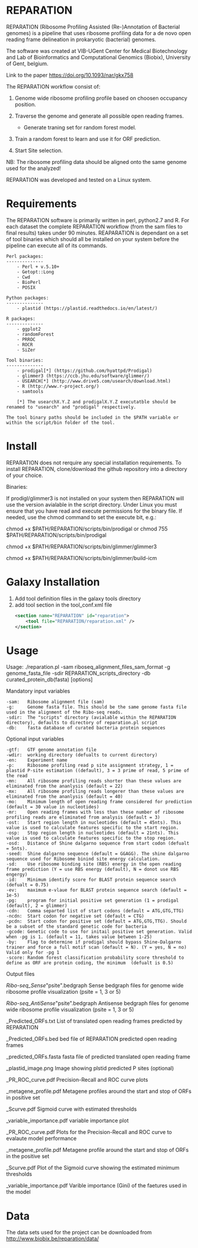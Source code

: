# REPARATION
REPARATION (Ribosome Profiling Assisted (Re-)Annotation of Bacterial genomes) is a pipeline that uses ribosome profiling data for a de novo open reading frame delineation in prokaryotic (bacterial) genomes.

The software was created at VIB-UGent Center for Medical Biotechnology and Lab of Bioinformatics and Computational Genomics (Biobix), University of Gent, belgium.

Link to the paper https://doi.org/10.1093/nar/gkx758

The REPARATION workflow consist of:

1) Genome wide ribosome profiling profile based on choosen occupancy position.

2) Traverse the genome and generate all possible open reading frames.
	- Generate traning set for random forest model.
	
3) Train a random forest to learn and use it for ORF prediction.

4) Start Site selection.


NB: The ribosome profiling data should be aligned onto the same genome used for the analyzed!

REPARATION was developed and tested on a Linux system.


# Requirements

The REPARATION software is primarily written in perl, python2.7 and R. For each dataset the complete REPARATION workflow (from the sam files to final results) takes under 90 minutes.
REAPARATION is dependant on a set of tool binaries which should all be installed on your system before the pipeline can execute all of its commands.

	Perl packages:
	--------------
		- Perl + v.5.10+
		- Getopt::Long
		- Cwd	
		- BioPerl
		- POSIX
		
	Python packages:
	--------------
		- plastid (https://plastid.readthedocs.io/en/latest/)
		
	R packages:
	--------------
		- ggplot2
		- randomForest
		- PRROC
		- ROCR
		- SiZer

	Tool binaries:
	--------------
		- prodigal[*] (https://github.com/hyattpd/Prodigal)
		- glimmer3 (https://ccb.jhu.edu/software/glimmer/)
		- USEARCH[*] (http://www.drive5.com/usearch/download.html)
		- R (http://www.r-project.org/)
		- samtools
		
		[*] The usearchX.Y.Z and prodigalX.Y.Z executatble should be renamed to "usearch" and "prodigal" respectively.
	
	The tool binary paths should be included in the $PATH variable or within the script/bin folder of the tool.

	
# Install

REPARATION does not rerquire any special installation requirements. To install REPARATION, clone/download the github repository into a directory of your choice.

Binaries:

If prodigl/glimmer3 is not installed on your system then REPARATION will use the version avialable in the script directory. Under Linux you must ensure that you have read and execute permissions for the binary file. If needed, use the chmod command to set the execute bit, e.g.:

chmod +x $PATH/REPARATION/scripts/bin/prodigal or chmod 755 $PATH/REPARATION/scripts/bin/prodigal

chmod +x $PATH/REPARATION/scripts/bin/glimmer/glimmer3

chmod +x $PATH/REPARATION/scripts/bin/glimmer/build-icm



# Galaxy Installation

1) Add tool definition files in the galaxy tools directory
2) add tool section in the tool_conf.xml file
	```xml
	<section name="REPARATION" id="reparation">
		<tool file="REPARATION/reparation.xml" />
	</section>
	```
# Usage

Usage: ./reparation.pl -sam riboseq_alignment_files_sam_format -g genome_fasta_file -sdir REPARATION_scripts_directory -db curated_protein_db(fasta) [options]


Mandatory input variables

	-sam:   Ribosome alignment file (sam)
	-g:     Genome fasta file. This should be the same genome fasta file used in the alignment of the Ribo-seq reads.
	-sdir:  The "scripts" directory (avialable within the REPARATION directory), defaults to directory of reparation.pl script
	-db:    fasta database of curated bacteria protein sequences


Optional input variables

	-gtf:   GTF genome annotation file
	-wdir:  working directory (defualts to current directory)
	-en:    Experiment name
	-p:     Ribosome profiling read p site assignment strategy, 1 = plastid P-site estimation ((default), 3 = 3 prime of read, 5 prime of the read
	-mn:    All ribosome profiling reads shorter than these values are eliminated from the ananlysis (default = 22)
	-mx:    All ribosome profiling reads longerer than these values are eliminated from the ananlysis (default = 40)
	-mo:    Minimum length of open reading frame considered for prediction (default = 30 value in nucleotides)
	-mr:    Open reading frames with less than these number of ribosome profiling reads are eliminated from analysis (default = 3)
	-ost:   Start region length in nucleotides (default = 45nts). This value is used to calculate features specific to the start region.
	-osp:   Stop region length in nucleotides (default = 21nts). This value is used to calculate features specific to the stop region.
	-osd:   Distance of Shine dalgarno sequence from start codon (defualt = 5nts). 
	-seed:  Shine dalgarno sequence (default = GGAGG). The shine dalgarno sequence used for Ribosome binind site energy calculation.
	-sd:    Use ribosome binding site (RBS) energy in the open reading frame prediction (Y = use RBS energy (default), N = donot use RBS engergy)
	-id:    Minimum identify score for BLAST protein sequence search (defualt = 0.75)
	-ev:    maximum e-vlaue for BLAST protein sequence search (default = 1e-5)
	-pg:    program for initial positive set generation (1 = prodigal (default), 2 = glimmer)
	-cdn:   Comma separted list of start codons (default = ATG,GTG,TTG)
	-ncdn:  Start codon for negative set (default = CTG)
	-pcdn:  Start codon for positive set (default = ATG,GTG,TTG). Should be a subset of the standard genetic code for bacteria
    -gcode: Genetic code to use for initail positive set generation. Valid when -pg is 1. (default = 11, takes value between 1-25)
    -by:    Flag to determine if prodigal should bypass Shine-Dalgarno trainer and force a full motif scan (default = N). (Y = yes, N = no) Valid only for -pg 1
    -score: Random forest classification probability score threshold to define as ORF are protein coding, the minimum  (defualt is 0.5)


Output files

_Ribo-seq_Sense_"psite".bedgraph      	Sense bedgraph files for genome wide ribosome profile visualization (psite = 1, 3 or 5)

_Ribo-seq_AntiSense_"psite".bedgraph  	Antisense bedgraph files for genome wide ribosome profile visualization (psite = 1, 3 or 5)

_Predicted_ORFs.txt                   	List of translated open reading frames predicted by REPARATION

_Predicted_ORFs.bed                   	bed file of REPARATION predicted open reading frames

_predicted_ORFs.fasta                 	fasta file of predicted translated open reading frame

_plastid_image.png			Image showing plstid predicted P sites (optional)

_PR_ROC_curve.pdf                       Precision-Recall and ROC curve plots

_metagene_profile.pdf                   Metagene profiles around the start and stop of ORFs in positive set

_Scurve.pdf                             Sigmoid curve with estimated thresholds

_variable_importance.pdf                variable importance plot

_PR_ROC_curve.pdf		       	Plots for the Precision-Recall and ROC curve to evalaute model performance

_metagene_profile.pdf		       	Metagene profile around the start and stop of ORFs in the positive set

_Scurve.pdf			       	Plot of the Sigmoid curve showing the estimated minimum thresholds

_variable_importance.pdf	       	Varible importance (Gini) of the faetures used in the model


# Data

The data sets used for the project can be downloaded from http://www.biobix.be/reparation/data/




